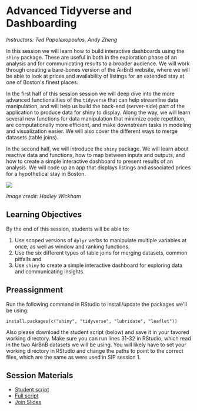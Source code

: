 # Advanced Tidyverse and Dashboarding

*Instructors: Ted Papalexopoulos, Andy Zheng*

In this session we will learn how to build interactive dashboards using the `shiny` package. These are useful in both in the exploration phase of an analysis and for communicating results to a broader audience. We will work through creating a bare-bones version of the AirBnB website, where we will be able to look at prices and availability of listings for an extended stay at one of Boston's finest places. 

In the first half of this session session we will deep dive into the more advanced functionalities of the `tidyverse` that can help streamline data manipulation, and will help us build the back-end (server-side) part of the application to produce
data for shiny to display. Along the way, we will learn several new functions for data manipulation that minimize code repetition, are computationally more efficient, and make downstream tasks in modeling and visualization easier. We will also cover the different ways to merge datasets (table joins). 

In the second half, we will introduce the `shiny` package. We will learn about reactive data and functions, how to map between inputs and outputs, and how to create a simple interactive dashboard to present results of an analysis. We will code up an app that displays listings and associated prices for a hypothetical stay in Boston. 

![](http://r4ds.had.co.nz/diagrams/data-science.png)

*Image credit: Hadley Wickham*

## Learning Objectives 

By the end of this session, students will be able to:

1. Use scoped versions of `dplyr` verbs to manipulate multiple variables at once, as well as window and ranking functions. 
2. Use the six different types of table joins for merging datasets, common pitfalls and 
4. Use `shiny` to create a simple interactive dashboard for exploring data and communicating insights.

## Preassignment

Run the following command in RStudio to install/update the packages we'll be using: 

`install.packages(c("shiny", "tidyverse", "lubridate", "leaflet"))`

Also please download the student script (below) and save it in your favored working directory. Make sure you can run lines 31-32 in RStudio, which read in the two AirBnB datasets we will be using. You will likely have to set your working directory in RStudio and change the paths to point to the correct files, which are the same as were used in SIP session 1. 

## Session Materials

- [Student script](https://philchodrow.github.io/mban_orientation/2_SIP/3_advanced_topics/script_student.R)
- [Full script](https://philchodrow.github.io/mban_orientation/2_SIP/3_advanced_topics/script_complete.R)
- [Join Slides](https://philchodrow.github.io/mban_orientation/2_SIP/3_advanced_topics/joins.pdf)